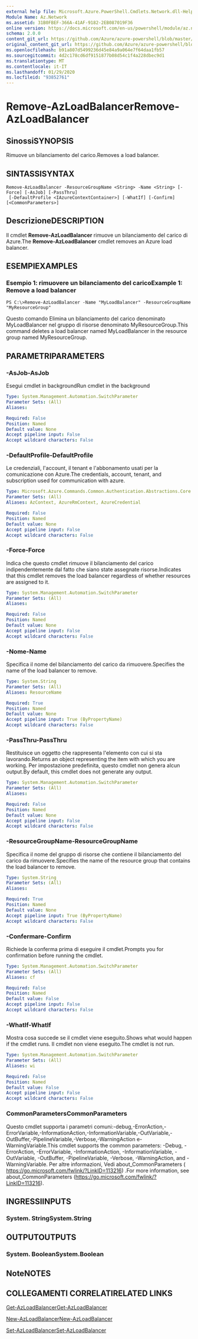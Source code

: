 ```yaml
---
external help file: Microsoft.Azure.PowerShell.Cmdlets.Network.dll-Help.xml
Module Name: Az.Network
ms.assetid: 31B0FBEF-366A-41AF-9182-2EB087019F36
online version: https://docs.microsoft.com/en-us/powershell/module/az.network/remove-azloadbalancer
schema: 2.0.0
content_git_url: https://github.com/Azure/azure-powershell/blob/master/src/Network/Network/help/Remove-AzLoadBalancer.md
original_content_git_url: https://github.com/Azure/azure-powershell/blob/master/src/Network/Network/help/Remove-AzLoadBalancer.md
ms.openlocfilehash: b91a807d5499236d45e84a9a064e7f64daa1fb57
ms.sourcegitcommit: 4d2c178cd6df9151877b08d54c1f4a228dbec9d1
ms.translationtype: MT
ms.contentlocale: it-IT
ms.lasthandoff: 01/29/2020
ms.locfileid: "93852761"
---
```

# <span data-ttu-id="0c6c6-101">Remove-AzLoadBalancer</span><span class="sxs-lookup"><span data-stu-id="0c6c6-101">Remove-AzLoadBalancer</span></span>

## <span data-ttu-id="0c6c6-102">Sinossi</span><span class="sxs-lookup"><span data-stu-id="0c6c6-102">SYNOPSIS</span></span>
<span data-ttu-id="0c6c6-103">Rimuove un bilanciamento del carico.</span><span class="sxs-lookup"><span data-stu-id="0c6c6-103">Removes a load balancer.</span></span>

## <span data-ttu-id="0c6c6-104">SINTASSI</span><span class="sxs-lookup"><span data-stu-id="0c6c6-104">SYNTAX</span></span>

```
Remove-AzLoadBalancer -ResourceGroupName <String> -Name <String> [-Force] [-AsJob] [-PassThru]
 [-DefaultProfile <IAzureContextContainer>] [-WhatIf] [-Confirm] [<CommonParameters>]
```

## <span data-ttu-id="0c6c6-105">Descrizione</span><span class="sxs-lookup"><span data-stu-id="0c6c6-105">DESCRIPTION</span></span>
<span data-ttu-id="0c6c6-106">Il cmdlet **Remove-AzLoadBalancer** rimuove un bilanciamento del carico di Azure.</span><span class="sxs-lookup"><span data-stu-id="0c6c6-106">The **Remove-AzLoadBalancer** cmdlet removes an Azure load balancer.</span></span>

## <span data-ttu-id="0c6c6-107">ESEMPI</span><span class="sxs-lookup"><span data-stu-id="0c6c6-107">EXAMPLES</span></span>

### <span data-ttu-id="0c6c6-108">Esempio 1: rimuovere un bilanciamento del carico</span><span class="sxs-lookup"><span data-stu-id="0c6c6-108">Example 1: Remove a load balancer</span></span>
```
PS C:\>Remove-AzLoadBalancer -Name "MyLoadBalancer" -ResourceGroupName "MyResourceGroup"
```

<span data-ttu-id="0c6c6-109">Questo comando Elimina un bilanciamento del carico denominato MyLoadBalancer nel gruppo di risorse denominato MyResourceGroup.</span><span class="sxs-lookup"><span data-stu-id="0c6c6-109">This command deletes a load balancer named MyLoadBalancer in the resource group named MyResourceGroup.</span></span>

## <span data-ttu-id="0c6c6-110">PARAMETRI</span><span class="sxs-lookup"><span data-stu-id="0c6c6-110">PARAMETERS</span></span>

### <span data-ttu-id="0c6c6-111">-AsJob</span><span class="sxs-lookup"><span data-stu-id="0c6c6-111">-AsJob</span></span>
<span data-ttu-id="0c6c6-112">Esegui cmdlet in background</span><span class="sxs-lookup"><span data-stu-id="0c6c6-112">Run cmdlet in the background</span></span>

```yaml
Type: System.Management.Automation.SwitchParameter
Parameter Sets: (All)
Aliases:

Required: False
Position: Named
Default value: None
Accept pipeline input: False
Accept wildcard characters: False
```

### <span data-ttu-id="0c6c6-113">-DefaultProfile</span><span class="sxs-lookup"><span data-stu-id="0c6c6-113">-DefaultProfile</span></span>
<span data-ttu-id="0c6c6-114">Le credenziali, l'account, il tenant e l'abbonamento usati per la comunicazione con Azure.</span><span class="sxs-lookup"><span data-stu-id="0c6c6-114">The credentials, account, tenant, and subscription used for communication with azure.</span></span>

```yaml
Type: Microsoft.Azure.Commands.Common.Authentication.Abstractions.Core.IAzureContextContainer
Parameter Sets: (All)
Aliases: AzContext, AzureRmContext, AzureCredential

Required: False
Position: Named
Default value: None
Accept pipeline input: False
Accept wildcard characters: False
```

### <span data-ttu-id="0c6c6-115">-Force</span><span class="sxs-lookup"><span data-stu-id="0c6c6-115">-Force</span></span>
<span data-ttu-id="0c6c6-116">Indica che questo cmdlet rimuove il bilanciamento del carico indipendentemente dal fatto che siano state assegnate risorse.</span><span class="sxs-lookup"><span data-stu-id="0c6c6-116">Indicates that this cmdlet removes the load balancer regardless of whether resources are assigned to it.</span></span>

```yaml
Type: System.Management.Automation.SwitchParameter
Parameter Sets: (All)
Aliases:

Required: False
Position: Named
Default value: None
Accept pipeline input: False
Accept wildcard characters: False
```

### <span data-ttu-id="0c6c6-117">-Nome</span><span class="sxs-lookup"><span data-stu-id="0c6c6-117">-Name</span></span>
<span data-ttu-id="0c6c6-118">Specifica il nome del bilanciamento del carico da rimuovere.</span><span class="sxs-lookup"><span data-stu-id="0c6c6-118">Specifies the name of the load balancer to remove.</span></span>

```yaml
Type: System.String
Parameter Sets: (All)
Aliases: ResourceName

Required: True
Position: Named
Default value: None
Accept pipeline input: True (ByPropertyName)
Accept wildcard characters: False
```

### <span data-ttu-id="0c6c6-119">-PassThru</span><span class="sxs-lookup"><span data-stu-id="0c6c6-119">-PassThru</span></span>
<span data-ttu-id="0c6c6-120">Restituisce un oggetto che rappresenta l'elemento con cui si sta lavorando.</span><span class="sxs-lookup"><span data-stu-id="0c6c6-120">Returns an object representing the item with which you are working.</span></span>
<span data-ttu-id="0c6c6-121">Per impostazione predefinita, questo cmdlet non genera alcun output.</span><span class="sxs-lookup"><span data-stu-id="0c6c6-121">By default, this cmdlet does not generate any output.</span></span>

```yaml
Type: System.Management.Automation.SwitchParameter
Parameter Sets: (All)
Aliases:

Required: False
Position: Named
Default value: None
Accept pipeline input: False
Accept wildcard characters: False
```

### <span data-ttu-id="0c6c6-122">-ResourceGroupName</span><span class="sxs-lookup"><span data-stu-id="0c6c6-122">-ResourceGroupName</span></span>
<span data-ttu-id="0c6c6-123">Specifica il nome del gruppo di risorse che contiene il bilanciamento del carico da rimuovere.</span><span class="sxs-lookup"><span data-stu-id="0c6c6-123">Specifies the name of the resource group that contains the load balancer to remove.</span></span>

```yaml
Type: System.String
Parameter Sets: (All)
Aliases:

Required: True
Position: Named
Default value: None
Accept pipeline input: True (ByPropertyName)
Accept wildcard characters: False
```

### <span data-ttu-id="0c6c6-124">-Confermare</span><span class="sxs-lookup"><span data-stu-id="0c6c6-124">-Confirm</span></span>
<span data-ttu-id="0c6c6-125">Richiede la conferma prima di eseguire il cmdlet.</span><span class="sxs-lookup"><span data-stu-id="0c6c6-125">Prompts you for confirmation before running the cmdlet.</span></span>

```yaml
Type: System.Management.Automation.SwitchParameter
Parameter Sets: (All)
Aliases: cf

Required: False
Position: Named
Default value: False
Accept pipeline input: False
Accept wildcard characters: False
```

### <span data-ttu-id="0c6c6-126">-WhatIf</span><span class="sxs-lookup"><span data-stu-id="0c6c6-126">-WhatIf</span></span>
<span data-ttu-id="0c6c6-127">Mostra cosa succede se il cmdlet viene eseguito.</span><span class="sxs-lookup"><span data-stu-id="0c6c6-127">Shows what would happen if the cmdlet runs.</span></span>
<span data-ttu-id="0c6c6-128">Il cmdlet non viene eseguito.</span><span class="sxs-lookup"><span data-stu-id="0c6c6-128">The cmdlet is not run.</span></span>

```yaml
Type: System.Management.Automation.SwitchParameter
Parameter Sets: (All)
Aliases: wi

Required: False
Position: Named
Default value: False
Accept pipeline input: False
Accept wildcard characters: False
```

### <span data-ttu-id="0c6c6-129">CommonParameters</span><span class="sxs-lookup"><span data-stu-id="0c6c6-129">CommonParameters</span></span>
<span data-ttu-id="0c6c6-130">Questo cmdlet supporta i parametri comuni:-debug,-ErrorAction,-ErrorVariable,-InformationAction,-InformationVariable,-OutVariable,-OutBuffer,-PipelineVariable,-Verbose,-WarningAction e-WarningVariable.</span><span class="sxs-lookup"><span data-stu-id="0c6c6-130">This cmdlet supports the common parameters: -Debug, -ErrorAction, -ErrorVariable, -InformationAction, -InformationVariable, -OutVariable, -OutBuffer, -PipelineVariable, -Verbose, -WarningAction, and -WarningVariable.</span></span> <span data-ttu-id="0c6c6-131">Per altre informazioni, Vedi about_CommonParameters ( https://go.microsoft.com/fwlink/?LinkID=113216) .</span><span class="sxs-lookup"><span data-stu-id="0c6c6-131">For more information, see about_CommonParameters (https://go.microsoft.com/fwlink/?LinkID=113216).</span></span>

## <span data-ttu-id="0c6c6-132">INGRESSI</span><span class="sxs-lookup"><span data-stu-id="0c6c6-132">INPUTS</span></span>

### <span data-ttu-id="0c6c6-133">System. String</span><span class="sxs-lookup"><span data-stu-id="0c6c6-133">System.String</span></span>

## <span data-ttu-id="0c6c6-134">OUTPUT</span><span class="sxs-lookup"><span data-stu-id="0c6c6-134">OUTPUTS</span></span>

### <span data-ttu-id="0c6c6-135">System. Boolean</span><span class="sxs-lookup"><span data-stu-id="0c6c6-135">System.Boolean</span></span>

## <span data-ttu-id="0c6c6-136">Note</span><span class="sxs-lookup"><span data-stu-id="0c6c6-136">NOTES</span></span>

## <span data-ttu-id="0c6c6-137">COLLEGAMENTI CORRELATI</span><span class="sxs-lookup"><span data-stu-id="0c6c6-137">RELATED LINKS</span></span>

[<span data-ttu-id="0c6c6-138">Get-AzLoadBalancer</span><span class="sxs-lookup"><span data-stu-id="0c6c6-138">Get-AzLoadBalancer</span></span>](./Get-AzLoadBalancer.md)

[<span data-ttu-id="0c6c6-139">New-AzLoadBalancer</span><span class="sxs-lookup"><span data-stu-id="0c6c6-139">New-AzLoadBalancer</span></span>](./New-AzLoadBalancer.md)

[<span data-ttu-id="0c6c6-140">Set-AzLoadBalancer</span><span class="sxs-lookup"><span data-stu-id="0c6c6-140">Set-AzLoadBalancer</span></span>](./Set-AzLoadBalancer.md)


